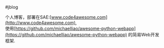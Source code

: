 #jblog

个人博客，部署在SAE:[www.code4awesome.com](http://www.code4awesome.com),   
使用[https://github.com/michaelliao/awesome-python-webapp](https://github.com/michaelliao/awesome-python-webapp)
的简易Web开发框架.
